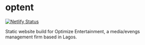 # optent
[![Netlify Status](https://api.netlify.com/api/v1/badges/ded6e51d-3471-402d-8e72-4ad6c264af2a/deploy-status)](https://app.netlify.com/sites/optent/deploys)

Static website build for Optimize Entertainment, a media/evengs management firm based in Lagos. 
